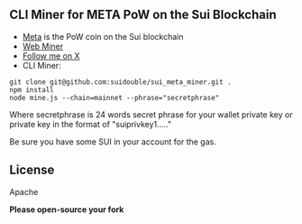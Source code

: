## CLI Miner for META PoW on the Sui Blockchain

- [Meta](https://github.com/suidouble/sui_meta) is the PoW coin on the Sui blockchain
- [Web Miner](https://suimine.xyz/)
- [Follow me on X](https://x.com/suidouble)
- CLI Miner:

```
git clone git@github.com:suidouble/sui_meta_miner.git .
npm install
node mine.js --chain=mainnet --phrase="secretphrase"
```

Where secretphrase is 24 words secret phrase for your wallet private key or private key in the format of "suiprivkey1....."

Be sure you have some SUI in your account for the gas.

## License

Apache

**Please open-source your fork**
